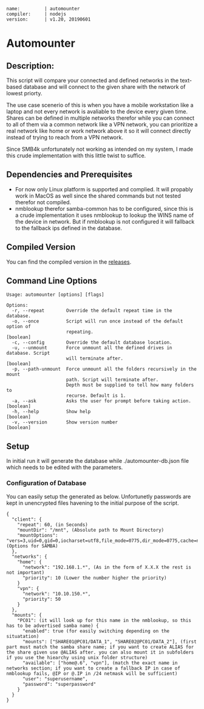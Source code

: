 ```
name:         | automounter
compiler:     | nodejs
version:      | v1.20, 20190601
```

# Automounter

## Description:

This script will compare your connected and defined networks in the text-based database and will connect to the given share with the network of lowest priorty. 

The use case scenerio of this is when you have a mobile workstation like a laptop and not every network is avaliable to the device every given time. Shares can be defined in multiple networks therefor while you can connect to all of them via a common network like a VPN network, you can prioritize a real network like home or work network above it so it will connect directly instead of trying to reach from a VPN network.

Since SMB4k unfortunately not working as intended on my system, I made this crude implementation with this little twist to suffice.

## Dependencies and Prerequisites

* For now only Linux platform is supported and complied. It will propably work in MacOS as well since the shared commands but not tested therefor not compiled.
* nmblookup therefor samba-common has to be configured, since this is a crude implementation it uses nmblookup to lookup the WINS name of the device in network. But if nmblookup is not configured it will fallback to the fallback ips defined in the database.

## Compiled Version
You can find the compiled version in the [releases](https://github.com/cenk1cenk2/automounter/releases/latest).

## Command Line Options
```
Usage: automounter [options] [flags]

Options:
  -r, --repeat        Override the default repeat time in the database.
  -o, --once          Script will run once instead of the default option of
                      repeating.                                       [boolean]
  -c, --config        Override the default database location.
  -u, --unmount       Force unmount all the defined drives in database. Script
                      will terminate after.                            [boolean]
  -p, --path-unmount  Force unmount all the folders recursively in the mount
                      path. Script will terminate after.
                      Depth must be supplied to tell how many folders to
                      recurse. Default is 1.
  -a, --ask           Asks the user for prompt before taking action.   [boolean]
  -h, --help          Show help                                        [boolean]
  -v, --version       Show version number                              [boolean]
```

## Setup

In initial run it will generate the database while ./automounter-db.json file which needs to be edited with the parameters.

### Configuration of Database

You can easily setup the generated as below. Unfortunetly passwords are kept in unencrypted files havening to the initial purpose of the script. 

```
{
  "client": {
    "repeat": 60, (in Seconds)
    "mountDir": "/mnt", (Absolute path to Mount Directory)
    "mountOptions": "vers=3,uid=0,gid=0,iocharset=utf8,file_mode=0775,dir_mode=0775,cache=none" (Options for SAMBA)
  },
  "networks": {
    "home": {
      "network": "192.168.1.*", (As in the form of X.X.X the rest is not important)
      "priority": 10 (Lower the number higher the priority)
    }
    "vpn": {
      "network": "10.10.150.*",
      "priority": 50
    }
  },
  "mounts": {
    "PC01": (it will look up for this name in the nmblookup, so this has to be advertised samba name) {
      "enabled": true (for easily switching depending on the situatation)
      "mounts": ["SHARE01@PC01/DATA_1", "SHARE02@PC01/DATA_2"], (first part must match the samba share name; if you want to create ALIAS for the share given use @ALIAS after. you can also mount it in subfolders if you use the hiearchy using unix folder structure)
      "available": ["home@.6", "vpn"], (match the exact name in networks section; if you want to create a fallback IP in case of nmblookup fails, @IP or @.IP in /24 netmask will be sufficient)
      "user": "superusername",
      "password": "superpassword"
    }
  }
}
```
